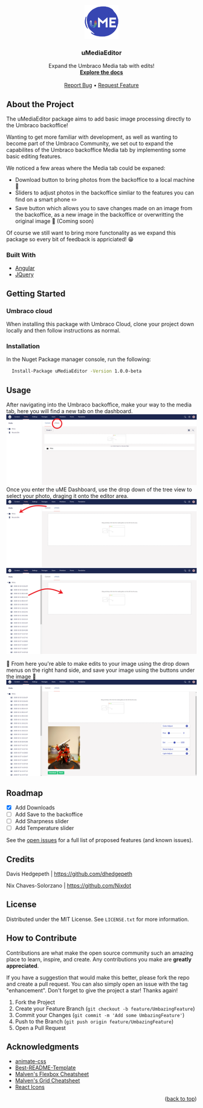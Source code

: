 <!-- PROJECT LOGO -->
<div align="center">
    <a href="https://github.com/dhedgepeth/uMediaEditor">
    <img src="assets/images/uME-icon.png" alt="Logo" width="90" height="90">
  </a>
  <h3 align="center">uMediaEditor</h3>

  <p align="center">
    Expand the Umbraco Media tab with edits!
    <br />
    <a href="https://github.com/dhedgepeth/uMediaEditor"><strong>Explore the docs</strong></a>
    <br />
    <br />
    <a href="https://github.com/dhedgepeth/uMediaEditor/issues">Report Bug</a>
    •
    <a href="https://github.com/dhedgepeth/uMediaEditor/issues">Request Feature</a>
  </p>
</div>

## About the Project
The uMediaEditor package aims to add basic image processing directly to the Umbraco backoffice!

Wanting to get more familiar with development, as well as wanting to become part of the Umbraco Community, we set out to expand the capabilites of the Umbraco backoffice Media tab by implementing some basic editing features.

We noticed a few areas where the Media tab could be expaned:
* Download button to bring photos from the backoffice to a local machine :arrow_down_small:
* Sliders to adjust photos in the backoffice simliar to the features you can find on a smart phone :pencil2:
* Save button which allows you to save changes made on an image from the backoffice, as a new image in the backoffice or overwritting the original image :floppy_disk: (Coming soon)

Of course we still want to bring more functonality as we expand this package so every bit of feedback is appriciated! :grin:

### Built With

* [Angular](https://angular.io/)
* [JQuery](https://jquery.com)

## Getting Started

### Umbraco cloud 

When installing this package with Umbraco Cloud, clone your project down locally and then follow instructions as normal.

### Installation

In the Nuget Package manager console, run the following:

```sh
  Install-Package uMediaEditor -Version 1.0.0-beta
  ```

## Usage

After navigating into the Umbraco backoffice, make your way to the media tab, here you will find a new tab on the dashboard.
    ![Example](assets/images/Tutorial_1.png)
Once you enter the uME Dashboard, use the drop down of the tree view to select your photo, draging it onto the editor area.
    ![Click](assets/images/Tutorial_2.png)
    ![and drag](assets/images/Tutorial_3.png)

:star2: From here you're able to make edits to your image using the drop down menus on the right hand side, and save your image using the buttons under the image :star2:
    ![](assets/images/Tutorial_4.png)

## Roadmap

- [x] Add Downloads
- [ ] Add Save to the backoffice
- [ ] Add Sharpness slider
- [ ] Add Temperature slider

See the [open issues](https://github.com/dhedgepeth/uMediaEditor/issues) for a full list of proposed features (and known issues).

## Credits

Davis Hedgepeth | https://github.com/dhedgepeth

Nix Chaves-Solorzano | https://github.com/Nixdot

## License

Distributed under the MIT License. See `LICENSE.txt` for more information.

## How to Contribute

Contributions are what make the open source community such an amazing place to learn, inspire, and create. Any contributions you make are **greatly appreciated**.

If you have a suggestion that would make this better, please fork the repo and create a pull request. You can also simply open an issue with the tag "enhancement".
Don't forget to give the project a star! Thanks again!

1. Fork the Project
2. Create your Feature Branch (`git checkout -b feature/UmbazingFeature`)
3. Commit your Changes (`git commit -m 'Add some UmbazingFeature'`)
4. Push to the Branch (`git push origin feature/UmbazingFeature`)
5. Open a Pull Request


## Acknowledgments

* [animate-css](https://github.com/animate-css/animate.css)
* [Best-README-Template](https://github.com/othneildrew/Best-README-Template)
* [Malven's Flexbox Cheatsheet](https://flexbox.malven.co/)
* [Malven's Grid Cheatsheet](https://grid.malven.co/)
* [React Icons](https://react-icons.github.io/react-icons/search)

<p align="right">(<a href="#top">back to top</a>)</p>
